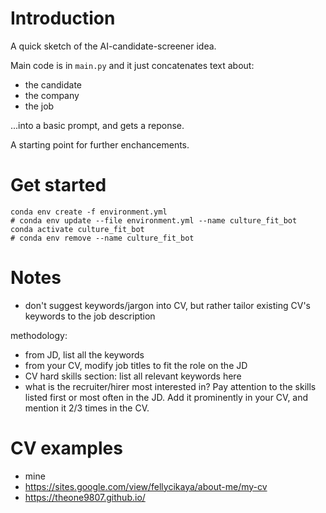 # Introduction

A quick sketch of the AI-candidate-screener idea.

Main code is in `main.py` and it just concatenates text about:

- the candidate
- the company
- the job

...into a basic prompt, and gets a reponse.

A starting point for further enchancements.


# Get started

```
conda env create -f environment.yml
# conda env update --file environment.yml --name culture_fit_bot
conda activate culture_fit_bot
# conda env remove --name culture_fit_bot
```

# Notes

- don't suggest keywords/jargon into CV, but rather tailor existing CV's keywords to the job description

methodology:
- from JD, list all the keywords
- from your CV, modify job titles to fit the role on the JD
- CV hard skills section: list all relevant keywords here
- what is the recruiter/hirer most interested in? Pay attention to the skills listed first or most often in the JD. Add it prominently in your CV, and mention it 2/3 times in the CV.


# CV examples

- mine
- https://sites.google.com/view/fellycikaya/about-me/my-cv
- https://theone9807.github.io/
